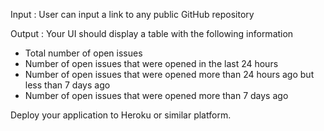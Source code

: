 Input : User can input a link to any public GitHub repository

Output :
Your UI should display a table with the following information
- Total number of open issues
- Number of open issues that were opened in the last 24 hours
- Number of open issues that were opened more than 24 hours ago but less than 7 days ago
- Number of open issues that were opened more than 7 days ago 

Deploy your application to Heroku or similar platform. 
